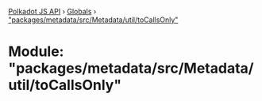 [Polkadot JS API](../README.md) › [Globals](../globals.md) › ["packages/metadata/src/Metadata/util/toCallsOnly"](_packages_metadata_src_metadata_util_tocallsonly_.md)

# Module: "packages/metadata/src/Metadata/util/toCallsOnly"


